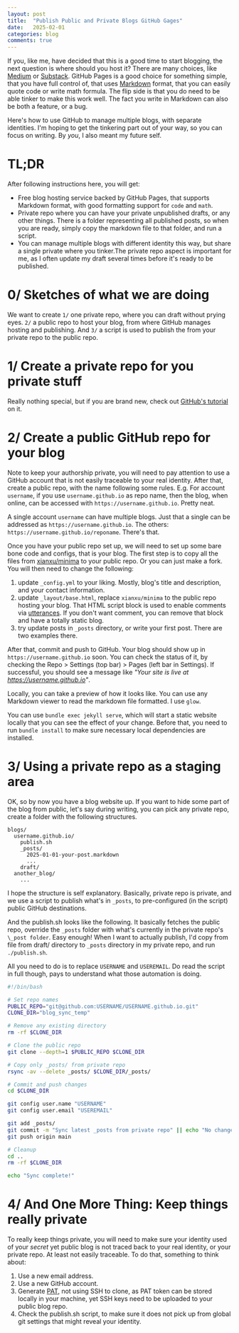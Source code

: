 ```yaml
---
layout: post
title:  "Publish Public and Private Blogs GitHub Gages"
date:   2025-02-01
categories: blog
comments: true
---
```


If you, like me, have decided that this is a good time to start blogging, the next question is where should you host it? There are many choices, like [Medium](https://medium.com/) or [Substack](https://substack.com/about). GitHub Pages is a good choice for something simple, that you have full control of, that uses [Markdown](https://en.wikipedia.org/wiki/Markdown) format, that you can easily quote code or write math formula. The flip side is that you do need to be able tinker to make this work well. The fact you write in Markdown can also be both a feature, or a bug. 

Here's how to use GitHub to manage multiple blogs, with separate identities. I'm hoping to get the tinkering part out of your way, so you can focus on writing. By *you*, I also meant my future self.

# TL;DR

After following instructions here, you will get:

* Free blog hosting service backed by GitHub Pages, that supports Markdown format, with good formatting support for `code` and `math`.
* Private repo where you can have your private unpublished drafts, or any other things. There is a folder representing all published posts, so when you are ready, simply copy the markdown file to that folder, and run a script.
* You can manage multiple blogs with different identity this way, but share a single private where you tinker.The private repo aspect is important for me, as I often update my draft several times before it's ready to be published.

# 0/ Sketches of what we are doing

We want to create `1/` one private repo, where you can draft without prying eyes. `2/` a public repo to host your blog, from where GitHub manages hosting and publishing. And `3/` a script is used to publish the from your private repo to the public repo.

# 1/ Create a private repo for you private stuff

Really nothing special, but if you are brand new, check out [GitHub's tutorial](https://docs.github.com/en/repositories/creating-and-managing-repositories/quickstart-for-repositories) on it.

# 2/ Create a public GitHub repo for your blog

Note to keep your authorship private, you will need to pay attention to use a GitHub account that is not easily traceable to your real identity. After that, create a public repo, with the name following some rules. E.g. For account `username`, if you use `username.github.io` as repo name, then the blog, when online, can be accessed with `https://username.github.io`. Pretty neat.

A single account `username` can have multiple blogs. Just that a single can be addressed as `https://username.github.io`. The others: `https://username.github.io/reponame`. There's that.

Once you have your public repo set up, we will need to set up some bare bone code and configs, that is your blog. The first step is to copy all the files from [xianxu/minima](https://github.com/xianxu/minima) to your public repo. Or you can just make a fork. You will then need to change the following:

1. update `_config.yml` to your liking. Mostly, blog's title and description, and your contact information.
2. update `_layout/base.html`, replace `xianxu/minima` to the public repo hosting your blog. That HTML script block is used to enable comments via [utterances](https://utteranc.es). If you don't want comment, you can remove that block and have a totally static blog.
3. try update posts in `_posts` directory, or write your first post. There are two examples there.

After that, commit and push to GitHub. Your blog should show up in `https://username.github.io` soon. You can check the status of it, by checking the Repo > Settings (top bar) > Pages (left bar in Settings). If successful, you should see a message like *"Your site is live at https://username.github.io"*.

Locally, you can take a preview of how it looks like. You can use any Markdown viewer to read the markdown file formatted. I use `glow`. 

You can use `bundle exec jekyll serve`, which will start a static website locally that you can see the effect of your change. Before that, you need to run `bundle install` to make sure necessary local dependencies are installed.

# 3/ Using a private repo as a staging area

OK, so by now you have a blog website up. If you want to hide some part of the blog from public, let's say during writing, you can pick any private repo, create a folder with the following structures.


```
blogs/
  username.github.io/
    publish.sh
    _posts/
      2025-01-01-your-post.markdown
      ...
    draft/
  another_blog/
    ...
```

I hope the structure is self explanatory. Basically, private repo is private, and we use a script to publish what's in `_posts`, to pre-configured (in the script) public GitHub destinations.

And the publish.sh looks like the following. It basically fetches the public repo, override the `_posts` folder with what's currently in the private repo's `\_post folder`. Easy enough! When I want to actually publish, I'd copy from file from draft/ directory to `_posts` directory in my private repo, and run `./publish.sh`.

All you need to do is to replace `USERNAME` and `USEREMAIL`. Do read the script in full though, pays to understand what those automation is doing.

```sh
#!/bin/bash

# Set repo names
PUBLIC_REPO="git@github.com:USERNAME/USERNAME.github.io.git"
CLONE_DIR="blog_sync_temp"

# Remove any existing directory
rm -rf $CLONE_DIR

# Clone the public repo
git clone --depth=1 $PUBLIC_REPO $CLONE_DIR

# Copy only _posts/ from private repo
rsync -av --delete _posts/ $CLONE_DIR/_posts/

# Commit and push changes
cd $CLONE_DIR

git config user.name "USERNAME"
git config user.email "USEREMAIL"

git add _posts/
git commit -m "Sync latest _posts from private repo" || echo "No changes to commit"
git push origin main

# Cleanup
cd ..
rm -rf $CLONE_DIR

echo "Sync complete!"
```

# 4/ And One More Thing: Keep things really private

To really keep things private, you will need to make sure your identity used of your *secret* yet public blog is not traced back to your real identity, or your private repo. At least not easily traceable. To do that, something to think about:

1. Use a new email address.
2. Use a new GitHub account.
3. Generate [PAT](https://docs.github.com/en/authentication/keeping-your-account-and-data-secure/managing-your-personal-access-tokens), not using SSH to clone, as PAT token can be stored locally in your machine, yet SSH keys need to be uploaded to your public blog repo.
4. Check the publish.sh script, to make sure it does not pick up from global git settings that might reveal your identity. 
